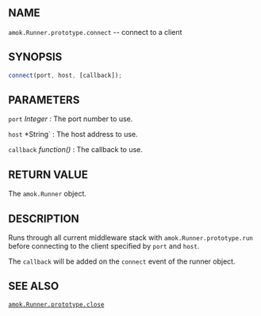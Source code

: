 ---
---

## NAME

`amok.Runner.prototype.connect` -- connect to a client

## SYNOPSIS

```js
connect(port, host, [callback]);
```

## PARAMETERS
`port` *Integer*
:   The port number to use.

`host` *String`
:   The host address to use.

`callback` *function()*
:   The callback to use.

## RETURN VALUE

The `amok.Runner` object.

## DESCRIPTION

Runs through all current middleware stack with `amok.Runner.prototype.run` before
connecting to the client specified by `port` and `host`.

The `callback` will be added on the `connect` event of the runner object.

## SEE ALSO

[`amok.Runner.prototype.close`](amok.Runner.prototype.close.3.md)